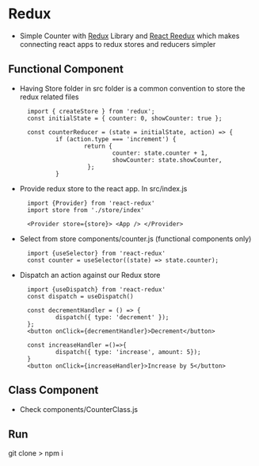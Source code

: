 # Redux

- Simple Counter with [Redux](https://redux.js.org/) Library and [React Reedux](https://react-redux.js.org/) which makes connecting react apps to redux stores and reducers simpler

## Functional Component

- Having Store folder in src folder is a common convention to store the redux related files

        import { createStore } from 'redux';
        const initialState = { counter: 0, showCounter: true };
        
        const counterReducer = (state = initialState, action) => {
                if (action.type === 'increment') {
                        return {
                                counter: state.counter + 1,
                                showCounter: state.showCounter,
                         };
                }

- Provide redux store to the react app. In src/index.js  
  
        import {Provider} from 'react-redux'
        import store from './store/index'

        <Provider store={store}> <App /> </Provider>

- Select from store components/counter.js (functional components only)

        import {useSelector} from 'react-redux'
        const counter = useSelector((state) => state.counter);


- Dispatch an action against our Redux store

        import {useDispatch} from 'react-redux'
        const dispatch = useDispatch()

        const decrementHandler = () => {
                dispatch({ type: 'decrement' });
        };
        <button onClick={decrementHandler}>Decrement</button>

        const increaseHandler =()=>{
                dispatch({ type: 'increase', amount: 5});
        }
        <button onClick={increaseHandler}>Increase by 5</button>



## Class Component

- Check components/CounterClass.js


## Run

git clone > npm i